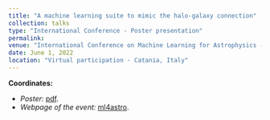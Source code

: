 ```yaml
---
title: "A machine learning suite to mimic the halo-galaxy connection"
collection: talks
type: "International Conference - Poster presentation"
permalink:
venue: "International Conference on Machine Learning for Astrophysics - ML4Astro"
date: June 1, 2022
location: "Virtual participation - Catania, Italy"
---
```


**Coordinates:**

* _Poster:_ [pdf](https://indico.ict.inaf.it/event/1692/contributions/11253/attachments/5847/11783/de_santi_poster.pdf).
* _Webpage of the event:_  [ml4astro](https://indico.ict.inaf.it/event/1692/).
